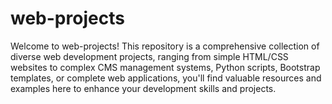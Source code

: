 # web-projects
Welcome to web-projects! This repository is a comprehensive collection of diverse web development projects, ranging from simple HTML/CSS websites to complex CMS management systems, Python scripts, Bootstrap templates, or complete web applications, you'll find valuable resources and examples here to enhance your development skills and projects.
